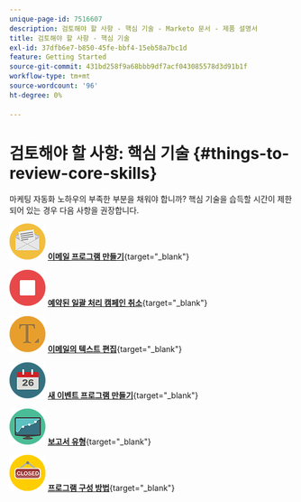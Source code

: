 ```yaml
---
unique-page-id: 7516607
description: 검토해야 할 사항 - 핵심 기술 - Marketo 문서 - 제품 설명서
title: 검토해야 할 사항 - 핵심 기술
exl-id: 37dfb6e7-b850-45fe-bbf4-15eb58a7bc1d
feature: Getting Started
source-git-commit: 431bd258f9a68bbb9df7acf043085578d3d91b1f
workflow-type: tm+mt
source-wordcount: '96'
ht-degree: 0%

---
```


# 검토해야 할 사항: 핵심 기술 {#things-to-review-core-skills}

마케팅 자동화 노하우의 부족한 부분을 채워야 합니까? 핵심 기술을 습득할 시간이 제한되어 있는 경우 다음 사항을 권장합니다.

![이메일 프로그램 만들기](assets/office-28.png) [**이메일 프로그램 만들기**](/help/marketo/product-docs/email-marketing/email-programs/creating-an-email-program/create-an-email-program.md){target="_blank"}

![예약된 일괄 처리 캠페인 취소](assets/multimedia-27.png) [**예약된 일괄 처리 캠페인 취소**](/help/marketo/product-docs/core-marketo-concepts/smart-campaigns/using-smart-campaigns/cancel-a-scheduled-batch-campaign-run.md){target="_blank"}

![이메일의 텍스트 편집](assets/graphic-design-tools-34.png) [**이메일의 텍스트 편집**](/help/marketo/product-docs/email-marketing/general/email-editor-2/edit-elements-in-an-email.md){target="_blank"}

![새 이벤트 프로그램 만들기](assets/seo-57.png) [**새 이벤트 프로그램 만들기**](/help/marketo/product-docs/demand-generation/events/understanding-events/create-a-new-event-program.md){target="_blank"}

![보고서 유형](assets/seo-04.png) [**보고서 유형**](/help/marketo/product-docs/reporting/basic-reporting/report-types/report-type-overview.md){target="_blank"}

![프로그램 구성 방법](assets/shopping-09.png) [**프로그램 구성 방법**](/help/marketo/product-docs/core-marketo-concepts/programs/working-with-programs/best-practice-how-to-organize-your-programs.md){target="_blank"}
